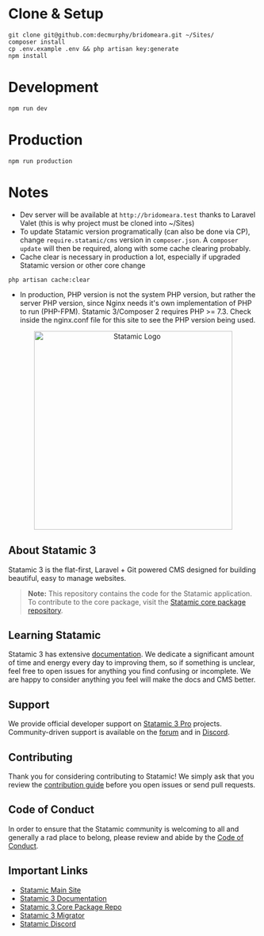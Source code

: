 # Clone & Setup
```
git clone git@github.com:decmurphy/bridomeara.git ~/Sites/
composer install
cp .env.example .env && php artisan key:generate
npm install
```

# Development
```
npm run dev
```

# Production
```
npm run production
```

# Notes
- Dev server will be available at `http://bridomeara.test` thanks to Laravel Valet (this is why project must be cloned into ~/Sites)
- To update Statamic version programatically (can also be done via CP), change `require.statamic/cms` version in `composer.json`. A `composer update` will then be required, along with some cache clearing probably.
- Cache clear is necessary in production a lot, especially if upgraded Statamic version or other core change
```
php artisan cache:clear
```
- In production, PHP version is not the system PHP version, but rather the server PHP version, since Nginx needs it's own implementation of PHP to run (PHP-FPM). Statamic 3/Composer 2 requires PHP >= 7.3. Check inside the nginx.conf file for this site to see the PHP version being used.

<p align="center"><img src="https://statamic.com/assets/branding/Statamic-Logo+Wordmark-Rad.svg" width="400" alt="Statamic Logo" /></p>

## About Statamic 3

Statamic 3 is the flat-first, Laravel + Git powered CMS designed for building beautiful, easy to manage websites.

> **Note:** This repository contains the code for the Statamic application. To contribute to the core package, visit the [Statamic core package repository][cms-repo].


## Learning Statamic

Statamic 3 has extensive [documentation][docs]. We dedicate a significant amount of time and energy every day to improving them, so if something is unclear, feel free to open issues for anything you find confusing or incomplete. We are happy to consider anything you feel will make the docs and CMS better.

## Support

We provide official developer support on [Statamic 3 Pro](https://statamic.com/pricing) projects. Community-driven support is available on the [forum](https://statamic.com/forum) and in [Discord][discord].


## Contributing

Thank you for considering contributing to Statamic! We simply ask that you review the [contribution guide][contribution] before you open issues or send pull requests.


## Code of Conduct

In order to ensure that the Statamic community is welcoming to all and generally a rad place to belong, please review and abide by the [Code of Conduct](https://github.com/statamic/cms/wiki/Code-of-Conduct).


## Important Links

- [Statamic Main Site](https://statamic.com)
- [Statamic 3 Documentation][docs]
- [Statamic 3 Core Package Repo][cms-repo]
- [Statamic 3 Migrator](https://github.com/statamic/migrator)
- [Statamic Discord][discord]

[docs]: https://statamic.dev/
[discord]: https://statamic.com/discord
[contribution]: https://github.com/statamic/cms/blob/master/CONTRIBUTING.md
[cms-repo]: https://github.com/statamic/cms
